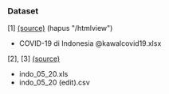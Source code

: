 ### Dataset

\[1\] [(source)](http://kcov.id/daftarpositif) (hapus "/htmlview")
- COVID-19 di Indonesia @kawalcovid19.xlsx

\[2\], \[3\] [(source)](https://www.bps.go.id/statictable/2014/09/08/945/rata-rata-pengeluaran-per-kapita-sebulan-di-daerah-perkotaan-dan-perdesaan-menurut-provinsi-dan-kelompok-barang-rupiah-2011-2018.html)
- indo_05_20.xls
- indo_05_20 (edit).csv
